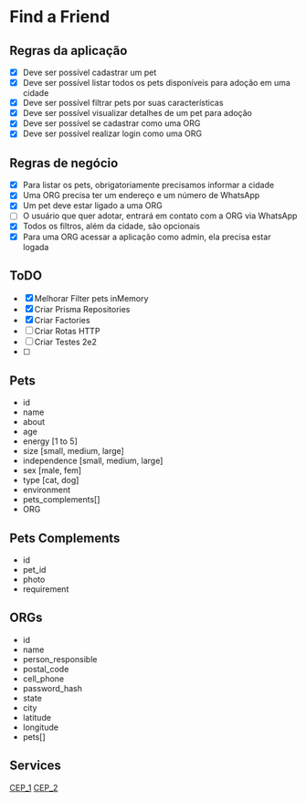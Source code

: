 # Find a Friend

## Regras da aplicação
- [x] Deve ser possível cadastrar um pet
- [x] Deve ser possível listar todos os pets disponíveis para adoção em uma cidade
- [x] Deve ser possível filtrar pets por suas características
- [x] Deve ser possível visualizar detalhes de um pet para adoção
- [x] Deve ser possível se cadastrar como uma ORG
- [x] Deve ser possível realizar login como uma ORG

## Regras de negócio
- [x] Para listar os pets, obrigatoriamente precisamos informar a cidade
- [x] Uma ORG precisa ter um endereço e um número de WhatsApp
- [x] Um pet deve estar ligado a uma ORG
- [ ] O usuário que quer adotar, entrará em contato com a ORG via WhatsApp
- [x] Todos os filtros, além da cidade, são opcionais
- [x] Para uma ORG acessar a aplicação como admin, ela precisa estar logada

## ToDO
- [x] Melhorar Filter pets inMemory
- [x] Criar Prisma Repositories
- [x] Criar Factories
- [ ] Criar Rotas HTTP
- [ ] Criar Testes 2e2
- [ ]

## Pets
- id
- name
- about
- age 
- energy [1 to 5]
- size [small, medium, large]
- independence [small, medium, large]
- sex [male, fem]
- type [cat, dog]
- environment
- pets_complements[]
- ORG

## Pets Complements
- id
- pet_id
- photo
- requirement

## ORGs
- id
- name
- person_responsible
- postal_code
- cell_phone
- password_hash
- state
- city
- latitude
- longitude
- pets[]


## Services
[CEP_1](https://brasilaberto.com/docs/v1/zipcode)
[CEP_2](https://viacep.com.br/ws/09070000/json)
